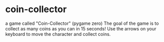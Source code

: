 # coin-collector
a game called "Coin-Collector" (pygame zero)
The goal of the game is to collect as many coins as you can in 15 seconds! Use the arrows on your keyboard to move the character and collect coins.
